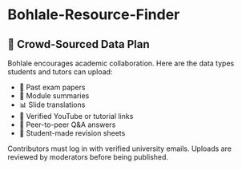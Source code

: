 # Bohlale-Resource-Finder
## 🤝 Crowd-Sourced Data Plan

Bohlale encourages academic collaboration. Here are the data types students and tutors can upload:

- 📄 Past exam papers
- 📝 Module summaries
- 📊 Slide translations
- 🔗 Verified YouTube or tutorial links
- 🧠 Peer-to-peer Q&A answers
- 📂 Student-made revision sheets

Contributors must log in with verified university emails. Uploads are reviewed by moderators before being published.
